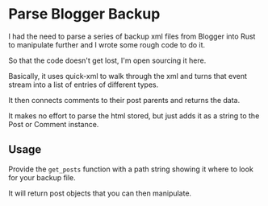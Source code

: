# Parse Blogger Backup

I had the need to parse a series of backup xml files from Blogger into Rust to manipulate further and I wrote some rough code to do it.

So that the code doesn't get lost, I'm open sourcing it here.

Basically, it uses quick-xml to walk through the xml and turns that event stream into a list of entries of different types.

It then connects comments to their post parents and returns the data.

It makes no effort to parse the html stored, but just adds it as a string to the Post or Comment instance.

## Usage

Provide the `get_posts` function with a path string showing it where to look for your backup file.

It will return post objects that you can then manipulate.
